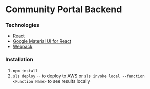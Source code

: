 # Community Portal Backend


### Technologies
- [React](https://reactjs.org/)
- [Google Material UI for React](https://material-ui-next.com/)
- [Webpack](https://webpack.js.org/)

### Installation
1. `npm install`
2. `sls deploy` -- to deploy to AWS or `sls invoke local --function <Function Name>` to see results locally
